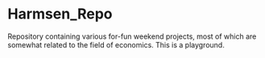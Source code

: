 # Harmsen_Repo

Repository containing various for-fun weekend projects, most of which are somewhat related to the field of economics.
This is a playground.
